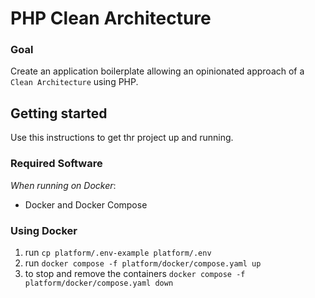 # PHP Clean Architecture

### Goal
Create an application boilerplate allowing an opinionated approach of a `Clean Architecture` using PHP.

## Getting started

Use this instructions to get thr project up and running.

### Required Software

*When running on Docker*:
- Docker and Docker Compose

### Using Docker

1. run `cp platform/.env-example platform/.env` 
2. run `docker compose -f platform/docker/compose.yaml up`
3. to stop and remove the containers `docker compose -f platform/docker/compose.yaml down`
